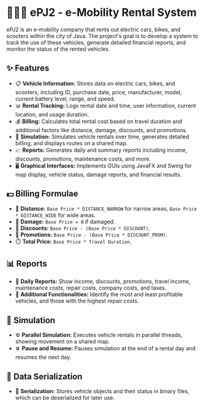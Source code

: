 <!DOCTYPE html>
<html>
<body>
    <h1>🚗🛵🚴 ePJ2 - e-Mobility Rental System</h1>
    <p>
        ePJ2 is an e-mobility company that rents out electric cars, bikes, and scooters within the city of Java. The project's goal is to develop a system to track the use of these vehicles, generate detailed financial reports, and monitor the status of the rented vehicles.
    </p>

  <h2>✨ Features</h2>
    <ul>
        <li>📋 <strong>Vehicle Information:</strong> Stores data on electric cars, bikes, and scooters, including ID, purchase date, price, manufacturer, model, current battery level, range, and speed.</li>
        <li>📊 <strong>Rental Tracking:</strong> Logs rental date and time, user information, current location, and usage duration.</li>
        <li>💰 <strong>Billing:</strong> Calculates total rental cost based on travel duration and additional factors like distance, damage, discounts, and promotions.</li>
        <li>🔄 <strong>Simulation:</strong> Simulates vehicle rentals over time, generates detailed billing, and displays routes on a shared map.</li>
        <li>📈 <strong>Reports:</strong> Generates daily and summary reports including income, discounts, promotions, maintenance costs, and more.</li>
        <li>🖥️ <strong>Graphical Interfaces:</strong> Implements GUIs using JavaFX and Swing for map display, vehicle status, damage reports, and financial results.</li>
    </ul>

   <h2>💵 Billing Formulae</h2>
    <ul>
        <li>📏 <strong>Distance:</strong> <code>Base Price * DISTANCE_NARROW</code> for narrow areas, <code>Base Price * DISTANCE_WIDE</code> for wide areas.</li>
        <li>🔧 <strong>Damage:</strong> <code>Base Price = 0</code> if damaged.</li>
        <li>🎁 <strong>Discounts:</strong> <code>Base Price - (Base Price * DISCOUNT)</code>.</li>
        <li>📢 <strong>Promotions:</strong> <code>Base Price - (Base Price * DISCOUNT_PROM)</code>.</li>
        <li>⏱️ <strong>Total Price:</strong> <code>Base Price * Travel Duration</code>.</li>
    </ul>

   <h2>📊 Reports</h2>
    <ul>
        <li>📅 <strong>Daily Reports:</strong> Show income, discounts, promotions, travel income, maintenance costs, repair costs, company costs, and taxes.</li>
        <li>🚩 <strong>Additional Functionalities:</strong> Identify the most and least profitable vehicles, and those with the highest repair costs.</li>
    </ul>

   <h2>🔄 Simulation</h2>
    <ul>
        <li>⚙️ <strong>Parallel Simulation:</strong> Executes vehicle rentals in parallel threads, showing movement on a shared map.</li>
        <li>⏸️ <strong>Pause and Resume:</strong> Pauses simulation at the end of a rental day and resumes the next day.</li>
    </ul>

  <h2>📂 Data Serialization</h2>
    <ul>
        <li>💾 <strong>Serialization:</strong> Stores vehicle objects and their status in binary files, which can be deserialized for later use.</li>
    </ul>
</body>
</html>

